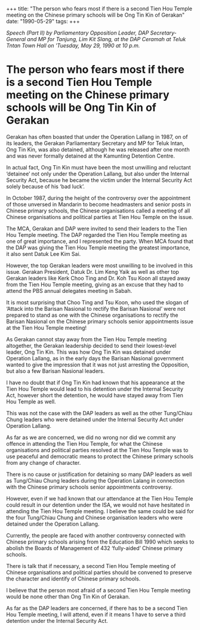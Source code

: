 +++ 
title: "The person who fears most if there is a second Tien Hou Temple meeting on the Chinese primary schools will be Ong Tin Kin of Gerakan"
date: "1990-05-29"
tags:
+++

_Speech (Part II) by Parliamentary Opposition Leader, DAP Secretary-General and MP for Tanjung, Lim Kit Slang, at the DAP Ceramah at Teluk Tntan Town Hall on 'Tuesday, May 29, 1990 at 10 p.m._

# The person who fears most if there is a second Tien Hou Temple meeting on the Chinese primary schools will be Ong Tin Kin of Gerakan

Gerakan has often boasted that under the Operation Lallang in 1987, on of its leaders, the Gerakan Parliamentary Secretary and MP for Teluk Intan, Ong Tin Kin, was also detained, although he was released after one month and was never formally	 detained at the Kamunting Detention Centre.</u>

In actual fact, Ong Tin Kin must have been the most unwilling and reluctant ‘detainee’ not only under the Operation Lallang, but also under the Internal Security Act, because he became the victim under the Internal Security Act solely because of his ‘bad luck’.

In October 1987, during the height of the controversy over the appointment of those unversed in Mandarin to become headmasters and senior posts in Chinese primary schools, the Chinese organisations called a meeting of all Chinese organisations and political parties at Tien Hou Temple on the issue.

The MCA, Gerakan and DAP were invited to send their leaders to the Tien Hou Temple meeting. The DAP regarded the Tien Hou Temple meeting as one of great importance, and I represented the party. When MCA found that the DAP was giving the Tien Hou Temple meeting the greatest importance, it also sent Datuk Lee Kim Sai.

However, the top Gerakan leaders were most unwilling to be involved in this issue. Gerakan President, Datuk Dr. Lim Keng Yaik as well as other top Gerakan leaders like Kerk Choo Ting and Dr. Koh Tsu
Koon all stayed away from the Tien Hou Temple meeting, giving as an excuse that they had to attend the PBS annual delegates meeting in Sabah.

It is most surprising that Choo Ting and Tsu Koon, who used the slogan of ‘Attack into the Barisan Nasional to rectify the Barisan Nasional’ were not prepared to stand as one with the Chinese organisations to rectify the Barisan Nasional on the Chinese primary schools senior appointments issue at the Tien Hou Temple meeting!

As Gerakan cannot stay away from the Tien Hou Temple meeting altogether, the Gerakan leadership decided to send their lowest-level leader, Ong Tin Kin. This was how Ong Tin Kin was detained under Operation Lallang, as in the early days the Barisan Nasional government wanted to give the impression that it was not just arresting the Opposition, but also a few Barisan Nasional leaders.

I have no doubt that if Ong Tin Kin had known that his appearance at the Tien Hou Temple would lead to his detention under the Internal Security Act, however short the detention, he would have stayed away from Tien Hou Temple as well.

This was not the case with the DAP leaders as well as the other Tung/Chiau Chung leaders who were detained under the Internal Security Act under Operation Lallang.

As far as we are concerned, we did no wrong nor did we commit any offence in attending the Tien Hou Temple, for what the Chinese organisations and political parties resolved at the Tien Hou Temple was to use peaceful and democratic means to protect the Chinese primary schools from any change of character.

There is no cause or justification for detaining so many DAP leaders as well as Tung/Chiau Chung leaders during the Operation Lalang in connection with the Chinese primary schools senior appointments controversy.

However, even if we had known that our attendance at the Tien Hou Temple could result in our detention under the ISA, we would not have hesitated in attending the Tien Hou Temple meeting. I believe the same could be said for the four Tung/Chiau Chung and Chinese organisation leaders who were detained under the Operation Lallang.

Currently, the people are faced with another controversy connected with Chinese primary schools arising from the Education Bill 1990 which seeks to abolish the Boards of Management of 432 ‘fully-aided’ Chinese primary schools.

There is talk that if necessary, a second Tien Hou Temple meeting of Chinese organisations and political parties should be convened to preserve the character and identify of Chinese primary schools.

I believe that the person most afraid of a second Tien Hou Temple meeting would be none other than Ong Tin Kin of Gerakan.

As far as the DAP leaders are concerned, if there has to be a second Tien Hou Temple meeting, I will attend, even if it means 1 have to serve a third detention under the Internal Security Act.
 
